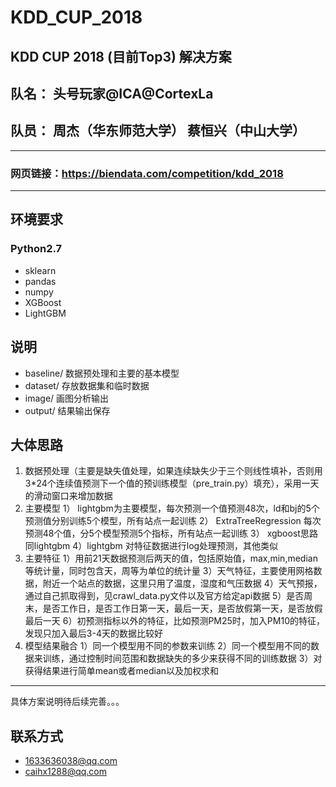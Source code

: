 # KDD_CUP_2018
KDD CUP 2018 (目前Top3) 解决方案
---
## 队名： 头号玩家@ICA@CortexLa
## 队员： 周杰（华东师范大学）  蔡恒兴（中山大学）

---
### 网页链接：https://biendata.com/competition/kdd_2018

----
## 环境要求
### Python2.7
- sklearn
- pandas
- numpy
- XGBoost
- LightGBM

## 说明
- baseline/  数据预处理和主要的基本模型
- dataset/  存放数据集和临时数据
- image/  画图分析输出
- output/ 结果输出保存

## 大体思路
1. 数据预处理（主要是缺失值处理，如果连续缺失少于三个则线性填补，否则用3*24个连续值预测下一个值的预训练模型（pre_train.py）填充），采用一天的滑动窗口来增加数据
2. 主要模型
   1） lightgbm为主要模型，每次预测一个值预测48次，ld和bj的5个预测值分别训练5个模型，所有站点一起训练
   2） ExtraTreeRegression 每次预测48个值，分5个模型预测5个指标，所有站点一起训练
   3） xgboost思路同lightgbm
   4）lightgbm 对特征数据进行log处理预测，其他类似
3. 主要特征
   1）用前21天数据预测后两天的值，包括原始值，max,min,median等统计量，同时包含天，周等为单位的统计量
   3）天气特征，主要使用网格数据，附近一个站点的数据，这里只用了温度，湿度和气压数据
   4）天气预报，通过自己抓取得到，见crawl_data.py文件以及官方给定api数据
   5）是否周末，是否工作日，是否工作日第一天，最后一天，是否放假第一天，是否放假最后一天
   6）初预测指标以外的特征，比如预测PM25时，加入PM10的特征，发现只加入最后3-4天的数据比较好
4. 模型结果融合
   1）同一个模型用不同的参数来训练
   2）同一个模型用不同的数据来训练，通过控制时间范围和数据缺失的多少来获得不同的训练数据
   3）对获得结果进行简单mean或者median以及加权求和
   

---
具体方案说明待后续完善。。。


## 联系方式
- 1633636038@qq.com
- caihx1288@qq.com
